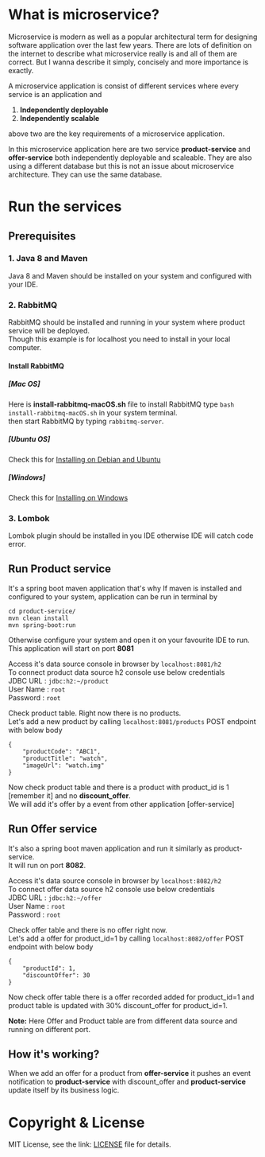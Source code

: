 # What is microservice?
Microservice is modern as well as a popular architectural term for designing software application over the last few years. There are lots of definition on the internet to describe what microservice really is and all of them are correct. But I wanna describe it simply, concisely and more importance is exactly.  

A microservice application is consist of different services where every service is an application and  
  1. **Independently deployable**   
  2. **Independently scalable**  

above two are the key requirements of a microservice application.

In this microservice application here are two service **product-service** and **offer-service** both independently deployable and scaleable. They are also using a different database but this is not an issue about microservice architecture. They can use the same database.


# Run the services

## Prerequisites
### 1. Java 8 and Maven
Java 8 and Maven should be installed on your system and configured with your IDE.

### 2. RabbitMQ
RabbitMQ should be installed and running in your system where product service will be deployed.  
Though this example is for localhost you need to install in your local computer.

#### Install RabbitMQ  
##### [Mac OS]  
Here is **install-rabbitmq-macOS.sh** file to install RabbitMQ type `bash install-rabbitmq-macOS.sh` in your system terminal.  
then start RabbitMQ by typing `rabbitmq-server`.

##### [Ubuntu OS]
Check this for [Installing on Debian and Ubuntu](https://www.rabbitmq.com/install-debian.html)

##### [Windows]  
Check this for [Installing on Windows](https://www.rabbitmq.com/install-windows.html#installer)

### 3. Lombok
Lombok plugin should be installed in you IDE otherwise IDE will catch code error.

## Run Product service
It's a spring boot maven application that's why If maven is installed and configured to your system, application can be run in terminal by
````
cd product-service/
mvn clean install
mvn spring-boot:run
````
Otherwise configure your system and open it on your favourite IDE to run.  
This application will start on port **8081**

Access it's data source console in browser by
`localhost:8081/h2`  
To connect product data source h2 console use below credentials   
JDBC URL  : `jdbc:h2:~/product`  
User Name : `root`  
Password  : `root`  

Check product table. Right now there is no products.  
Let's add a new product by calling `localhost:8081/products` POST endpoint with below body
````
{
	"productCode": "ABC1",
	"productTitle": "watch",
	"imageUrl": "watch.img"
}
````
Now check product table and there is a product with product_id is 1 [remember it] and no **discount_offer**.   
We will add it's offer by a event from other application [offer-service]

## Run Offer service
It's also a spring boot maven application and run it similarly as product-service.  
It will run on port **8082**.

Access it's data source console in browser by
`localhost:8082/h2`  
To connect offer data source h2 console use below credentials  
JDBC URL  : `jdbc:h2:~/offer`  
User Name : `root`  
Password  : `root`

Check offer table and there is no offer right now.  
Let's add a offer for product_id=1 by calling `localhost:8082/offer` POST endpoint with below body
````
{
	"productId": 1,
	"discountOffer": 30
}
````
Now check offer table there is a offer recorded added for product_id=1
and product table is updated with 30% discount_offer for product_id=1.

**Note:** Here Offer and Product table are from different data source and running on different port.

## How it's working?
When we add an offer for a product from **offer-service** it pushes an event notification to **product-service** with discount_offer and **product-service** update itself by its business logic.

# Copyright & License

MIT License, see the link: [LICENSE](https://github.com/hnjaman/complete-microservice-application/blob/master/LICENSE) file for details.
